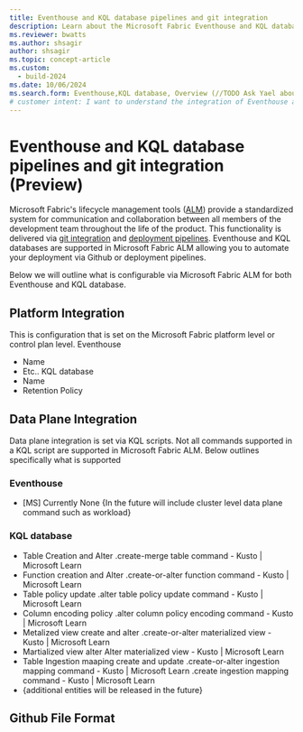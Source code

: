 ```yaml
---
title: Eventhouse and KQL database pipelines and git integration
description: Learn about the Microsoft Fabric Eventhouse and KQL database deployment pipelines and git integration, including what is tracked in a git-connected workspace.
ms.reviewer: bwatts
ms.author: shsagir
author: shsagir
ms.topic: concept-article
ms.custom:
  - build-2024
ms.date: 10/06/2024
ms.search.form: Eventhouse,KQL database, Overview (//TODO Ask Yael about this)
# customer intent: I want to understand the integration of Eventhouse and KQL database with Microsoft Fabric's deployment pipelines and git, and how to configure and manage them in the ALM system.
---
```


# Eventhouse and KQL database pipelines and git integration (Preview)

Microsoft Fabric's lifecycle management tools ([ALM](../cicd/cicd-overview.md)) provide a standardized system for communication and collaboration between all members of the development team throughout the life of the product. This functionality is delivered via [git integration](../cicd/git-integration/intro-to-git-integration.md) and [deployment pipelines](../cicd/deployment-pipelines/intro-to-deployment-pipelines.md). Eventhouse and KQL databases are supported in Microsoft Fabric ALM allowing you to automate your deployment via Github or deployment pipelines.

Below we will outline what is configurable via Microsoft Fabric ALM for both Eventhouse and KQL database.

## Platform Integration

This is configuration that is set on the Microsoft Fabric platform level or control plan level.
Eventhouse

- Name
- Etc..
KQL database
- Name
- Retention Policy

## Data Plane Integration

Data plane integration is set via KQL scripts. Not all commands supported in a KQL script are supported in Microsoft Fabric ALM. Below outlines specifically what is supported

### Eventhouse

- [MS] Currently None
{In the future will include cluster level data plane command such as workload}

### KQL database

- Table Creation and Alter .create-merge table command - Kusto | Microsoft Learn
- Function creation and Alter .create-or-alter function command - Kusto | Microsoft Learn
- Table policy update .alter table policy update command - Kusto | Microsoft Learn
- Column encoding policy .alter column policy encoding command - Kusto | Microsoft Learn
- Metalized view create and alter .create-or-alter materialized view - Kusto | Microsoft Learn
- Martialized view alter Alter materialized view - Kusto | Microsoft Learn
- Table Ingestion maaping create and update .create-or-alter ingestion mapping command - Kusto | Microsoft Learn
.create ingestion mapping command - Kusto | Microsoft Learn
- {additional entities will be released in the future}

## Github File Format

<I think we should outline here how the folder and files are arranged in Github>